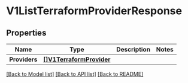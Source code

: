 # V1ListTerraformProviderResponse

## Properties

Name | Type | Description | Notes
------------ | ------------- | ------------- | -------------
**Providers** | [**[]V1TerraformProvider**](V1TerraformProvider.md) |  | 

[[Back to Model list]](../README.md#documentation-for-models) [[Back to API list]](../README.md#documentation-for-api-endpoints) [[Back to README]](../README.md)



